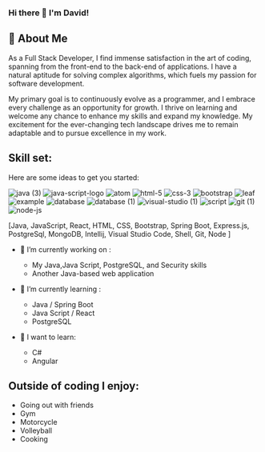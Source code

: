 ### Hi there 👋 I'm David!


## 🚀 About Me
As a Full Stack Developer, I find immense satisfaction in the art of coding, spanning from the front-end to the back-end of applications. I have a natural aptitude for solving complex algorithms, which fuels my passion for software development.

My primary goal is to continuously evolve as a programmer, and I embrace every challenge as an opportunity for growth. I thrive on learning and welcome any chance to enhance my skills and expand my knowledge. My excitement for the ever-changing tech landscape drives me to remain adaptable and to pursue excellence in my work.

## Skill set:
Here are some ideas to get you started:

![java (3)](https://github.com/BadarauDavid/BadarauDavid/assets/115742553/dbf58f0d-5a43-47ea-8d88-52d088dac37b)
![java-script-logo](https://github.com/BadarauDavid/BadarauDavid/assets/115742553/ee903731-af49-4662-b2a9-72a70f715b78)
![atom](https://github.com/BadarauDavid/BadarauDavid/assets/115742553/e0b293f1-106a-4eed-b367-4e6dce4da6f9)
![html-5](https://github.com/BadarauDavid/BadarauDavid/assets/115742553/6808bf2a-8872-43d1-a92b-191c0c0f7d8d)
![css-3](https://github.com/BadarauDavid/BadarauDavid/assets/115742553/b2e72cb3-1ea3-40a9-9355-b47b66c2d8e6)
![bootstrap](https://github.com/BadarauDavid/BadarauDavid/assets/115742553/647f8e38-e2fa-46bd-9d58-d180da772c4c)
![leaf](https://github.com/BadarauDavid/BadarauDavid/assets/115742553/bcad44c7-0309-4498-b292-9d31db6d70fa)
![example](https://github.com/BadarauDavid/BadarauDavid/assets/115742553/b88aeaac-f320-4481-9e69-c94823ad0958)
![database](https://github.com/BadarauDavid/BadarauDavid/assets/115742553/7c04861b-cce5-4c52-87f1-d2f64344a871)
![database (1)](https://github.com/BadarauDavid/BadarauDavid/assets/115742553/c0f95d58-786f-4a4c-a736-c1a0572525ec)
![visual-studio (1)](https://github.com/BadarauDavid/BadarauDavid/assets/115742553/7d25fd5c-91fc-4c0d-9ee0-cf831bde71a4)
![script](https://github.com/BadarauDavid/BadarauDavid/assets/115742553/c43e8a1e-a1c9-4dcc-b00d-65c3fdf1ec12)
![git (1)](https://github.com/BadarauDavid/BadarauDavid/assets/115742553/5434e4ce-1e78-4152-afcf-8fc082cde6e9)
![node-js](https://github.com/BadarauDavid/BadarauDavid/assets/115742553/32bb8cdc-261f-4c29-ad6f-b4652d832c7a)

[Java, JavaScript, React, HTML, CSS, Bootstrap, Spring Boot, Express.js, PostgreSql, MongoDB,   Intellij, Visual Studio Code, Shell, Git, Node ]

- 🔭 I’m currently working on :
     * My Java,Java Script, PostgreSQL, and Security skills
     * Another Java-based web application
       
- 🌱 I’m currently learning :
     * Java / Spring Boot
     * Java Script / React
     * PostgreSQL
       
- 🤔  I want to learn:
     * C#
     * Angular

## Outside of coding I enjoy:
- Going out with friends
- Gym
- Motorcycle
- Volleyball
- Cooking 
